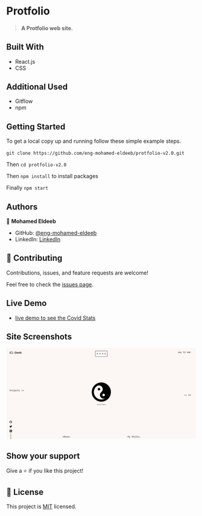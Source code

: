 # Protfolio

> #### A Protfolio web site.

## Built With

- React.js
- CSS

## Additional Used

- Gitflow
- npm

## Getting Started

To get a local copy up and running follow these simple example steps.

`git clone https://github.com/eng-mohamed-eldeeb/protfolio-v2.0.git`

Then `cd protfolio-v2.0`

Then `npm install` to install packages

Finally `npm start`

## Authors

👤 **Mohamed Eldeeb**

- GitHub: [@eng-mohamed-eldeeb](https://github.com/eng-mohamed-eldeeb)
- LinkedIn: [LinkedIn](https://www.linkedin.com/in/eng-mohamed-eldeeb/)

## 🤝 Contributing

Contributions, issues, and feature requests are welcome!

Feel free to check the [issues page](../../issues/).


## Live Demo

- [live demo to see the Covid Stats](https://protfolio-v2-0.vercel.app/)



## Site Screenshots

![screaanshote](./img.png)

## Show your support

Give a ⭐️ if you like this project!

## 📝 License

This project is [MIT](./MIT.md) licensed.